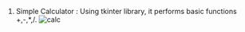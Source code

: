 1. Simple Calculator : Using tkinter library, it performs basic functions +,-,*,/.
![calc](https://user-images.githubusercontent.com/32505627/111920421-dd829100-8ab4-11eb-8fab-b27bdf9d64aa.JPG)



